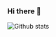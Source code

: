 ### Hi there 👋



![Github stats](https://github-readme-stats.vercel.app/api?username=JdevStudios&theme=highcontrast&show_icons=true&count_private=true)
